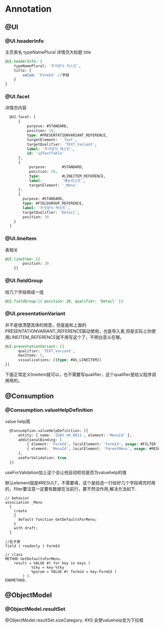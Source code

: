 # Annotation

## @UI

### @UI.headerInfo

主页表名 typeNamePlural
详情页大标题 title

```sql
@UI.headerInfo: { 
    typeNamePlural: '주석양식 리스트',
    title: { 
        value: 'FormId' //字段
    }
}
```

### @UI.facet

详情页内容

```sql
  @UI.facet: [
      {
          purpose: #STANDARD,
          position: 10,
          type: #PRESENTATIONVARIANT_REFERENCE,
          targetElement: '_Text',
          targetQualifier: 'TEXT_Variant',
          label: '주석양식 텍스트',
          id: 'idTextTable'
      },
      {
           purpose:       #STANDARD,
           position: 20,
           type:          #LINEITEM_REFERENCE,
           label:         '메뉴리스트',
           targetElement: '_Menu'
      }，
      { 
        purpose: #STANDARD,
        type: #FIELDGROUP_REFERENCE,
        label: '주석양식 텍스트',
        targetQualifier: 'Detail',
        position: 30 
    }
  ]
```

### @UI.lineItem

表相关

```sql
@UI.lineItem: [{  
        position: 20
    }]
```

### @UI.fieldGroup

给几个字段绑成一组

```sql
@UI.fieldGroup:[{ position: 20, qualifier: 'Detail' }]
```

### @UI.presentationVariant

并不是很清楚具体的用意，但是是和上面的PRESENTATIONVARIANT_REFERENCE联动使用，也是导入表,但是实际上你使用LINEITEM_REFERENCE就不用写这个了，不明白意义在哪。

```sql
@UI.presentationVariant: [{  
      qualifier: 'TEXT_Variant',
      maxItems: 5,
      visualizations: [{type: #AS_LINEITEM}]
}]
```

下面正常定义lineitem就可以，也不需要写qualifier，这个qualifier是给父程序调用用的。

## @Consumption

### @Consumption.valueHelpDefinition

value help用

```sql
  @Consumption.valueHelpDefinition: [{
      entity: { name: 'ZGDV_VH_0011', element: 'MenuId' },
      additionalBinding: [
          { element: 'FormId', localElement: 'FormId', usage: #FILTER },
          { element: 'MenuId', localElement: 'ParentMenu', usage: #RESULT }
      ],
      useForValidation: true
  }]
```

useForValidation加上这个会让他自动校验是否为valuehelp的值

默认element就是#RESULT，不需要填，这个是给选一行给好几个字段填充时用的，filter要注意一定要有数据在当前行，要不然没作用,解决方法如下.

```abap
// behavior
association _Menu
  {
    create
    {
      default function GetDefaultsForMenu;
    }
    with draft;
  }

//在子表
field ( readonly ) FormId

// class
METHOD GetDefaultsForMenu.
    result = VALUE #( for key in keys (
            %tky = key-%tky
            %param = VALUE #( formid = key-FormId )
        ) ).
ENDMETHOD.
```

## @ObjectModel

### @ObjectModel.resultSet

@ObjectModel.resultSet.sizeCategory: #XS   会使valuehelp变为下拉框
